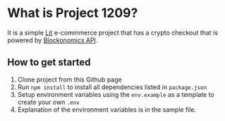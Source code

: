 # What is Project 1209?

It is a simple [Lit](https://lit.dev) e-commmerce project that has a crypto checkout that is powered by [Blockonomics API](https://www.blockonomics.co/views/api.html).

## How to get started

1. Clone project from this Github page
2. Run `npm install` to install all dependencies listed in `package.json`
3. Setup environment variables using the `env.example` as a template to create your own `.env`
4. Explanation of the environment variables is in the sample file.

